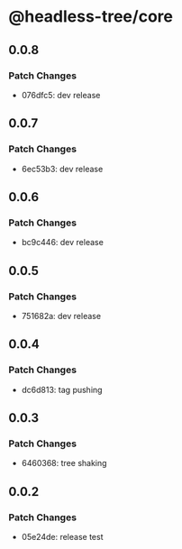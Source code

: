 # @headless-tree/core

## 0.0.8

### Patch Changes

- 076dfc5: dev release

## 0.0.7

### Patch Changes

- 6ec53b3: dev release

## 0.0.6

### Patch Changes

- bc9c446: dev release

## 0.0.5

### Patch Changes

- 751682a: dev release

## 0.0.4

### Patch Changes

- dc6d813: tag pushing

## 0.0.3

### Patch Changes

- 6460368: tree shaking

## 0.0.2

### Patch Changes

- 05e24de: release test
